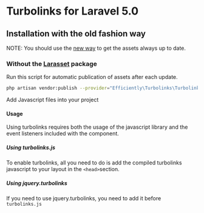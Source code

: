 Turbolinks for Laravel 5.0
==========================

## Installation with the old fashion way

NOTE: You should use the [new way](README.md#with-the-larasset-package) to get the assets always up to date.

### Without the [Larasset](https://github.com/efficiently/larasset/tree/1.0) package

Run this script for automatic publication of assets after each update.

```bash
php artisan vendor:publish --provider="Efficiently\Turbolinks\TurbolinksServiceProvider" --force
```

Add Javascript files into your project

#### Usage

Using turbolinks requires both the usage of the javascript library and the event listeners included with the component.

##### Using turbolinks.js

To enable turbolinks, all you need to do is add the compiled turbolinks javascript to your layout in the `<head>`section.

##### Using jquery.turbolinks

If you need to use jquery.turbolinks, you need to add it before `turbolinks.js`
